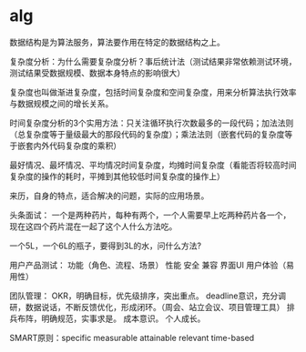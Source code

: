 # alg

数据结构是为算法服务，算法要作用在特定的数据结构之上。

复杂度分析：为什么需要复杂度分析？事后统计法（测试结果非常依赖测试环境，测试结果受数据规模、数据本身特点的影响很大）

复杂度也叫做渐进复杂度，包括时间复杂度和空间复杂度，用来分析算法执行效率与数据规模之间的增长关系。

时间复杂度分析的3个实用方法：只关注循环执行次数最多的一段代码；加法法则（总复杂度等于量级最大的那段代码的复杂度）；乘法法则（嵌套代码的复杂度等于嵌套内外代码复杂度的乘积）

最好情况、最坏情况、平均情况时间复杂度，均摊时间复杂度（看能否将较高时间复杂度的操作的耗时，平摊到其他较低时间复杂度的操作上）


来历，自身的特点，适合解决的问题，实际的应用场景。



头条面试：
一个是两种药片，每种有两个，一个人需要早上吃两种药片各一个，现在这四个药片混在一起了这个人什么方法吃。

一个5L，一个6L的瓶子，要得到3L的水，问什么方法?


用户产品测试：
 功能（角色、流程、场景）
 性能
 安全
 兼容
 界面UI
 用户体验（易用性）


团队管理：
	OKR，明确目标，优先级排序，突出重点。
	deadline意识，充分调研，数据说话，不断反馈优化，形成闭环。（周会、站立会议、项目管理工具）
	排兵布阵，明确规范，实事求是。
	成本意识。
	个人成长。


SMART原则：specific measurable attainable relevant time-based

